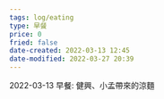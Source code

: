 ```yaml
---
tags: log/eating
type: 早餐
price: 0
fried: false
date-created: 2022-03-13 12:45
date-modified: 2022-03-27 20:39
---
```


2022-03-13 早餐: 健興、小孟帶來的涼麵
